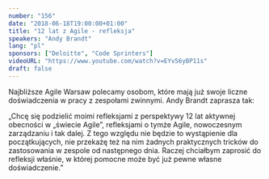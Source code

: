 ```yaml
---
number: "156"
date: "2018-06-18T19:00:00+01:00"
title: "12 lat z Agile - refleksja"
speakers: "Andy Brandt"
lang: "pl"
sponsors: ["Deloitte", "Code Sprinters"]
videoURL: "https://www.youtube.com/watch?v=EYv56yBP11s"
draft: false
---
```


Najbliższe Agile Warsaw polecamy osobom, które mają już swoje liczne doświadczenia w pracy z zespołami zwinnymi. Andy Brandt zaprasza tak:

„Chcę się podzielić moimi refleksjami z perspektywy 12 lat aktywnej obecności w „świecie Agile”, refleksjami o tymże Agile, nowoczesnym zarządzaniu i tak dalej. Z tego względu nie będzie to wystąpienie dla początkujących, nie przekażę też na nim żadnych praktycznych tricków do zastosowania w zespole od następnego dnia. Raczej chciałbym zaprosić do refleksji właśnie, w której pomocne może być już pewne własne doświadczenie.”


